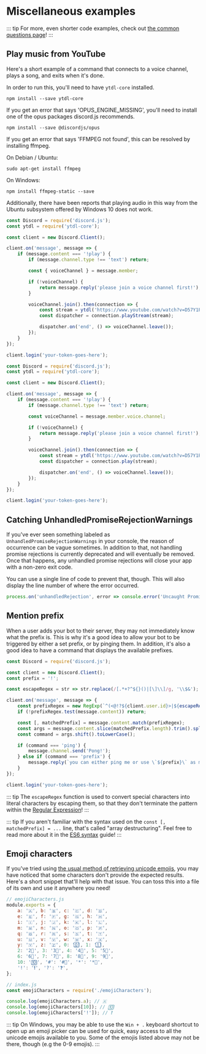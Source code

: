# Miscellaneous examples

::: tip For more, even shorter code examples, check out [the common questions page](/popular-topics/common-questions.md)! :::

## Play music from YouTube

Here's a short example of a command that connects to a voice channel, plays a song, and exits when it's done.

In order to run this, you'll need to have `ytdl-core` installed.

```
npm install --save ytdl-core
```

If you get an error that says 'OPUS_ENGINE_MISSING', you'll need to install one of the opus packages discord.js recommends.

```
npm install --save @discordjs/opus
```

If you get an error that says 'FFMPEG not found', this can be resolved by installing ffmpeg.

On Debian / Ubuntu:

```
sudo apt-get install ffmpeg
```

On Windows:

```
npm install ffmpeg-static --save
```

Additionally, there have been reports that playing audio in this way from the Ubuntu subsystem offered by Windows 10 does not work.

<branch version="11.x">

```js
const Discord = require('discord.js');
const ytdl = require('ytdl-core');

const client = new Discord.Client();

client.on('message', message => {
    if (message.content === '!play') {
        if (message.channel.type !== 'text') return;

        const { voiceChannel } = message.member;

        if (!voiceChannel) {
            return message.reply('please join a voice channel first!');
        }

        voiceChannel.join().then(connection => {
            const stream = ytdl('https://www.youtube.com/watch?v=D57Y1PruTlw', { filter: 'audioonly' });
            const dispatcher = connection.playStream(stream);

            dispatcher.on('end', () => voiceChannel.leave());
        });
    }
});

client.login('your-token-goes-here');
```

</branch>
<branch version="12.x">

```js
const Discord = require('discord.js');
const ytdl = require('ytdl-core');

const client = new Discord.Client();

client.on('message', message => {
    if (message.content === '!play') {
        if (message.channel.type !== 'text') return;

        const voiceChannel = message.member.voice.channel;

        if (!voiceChannel) {
            return message.reply('please join a voice channel first!');
        }

        voiceChannel.join().then(connection => {
            const stream = ytdl('https://www.youtube.com/watch?v=D57Y1PruTlw', { filter: 'audioonly' });
            const dispatcher = connection.play(stream);

            dispatcher.on('end', () => voiceChannel.leave());
        });
    }
});

client.login('your-token-goes-here');
```

</branch>

## Catching UnhandledPromiseRejectionWarnings

If you've ever seen something labeled as `UnhandledPromiseRejectionWarnings` in your console, the reason of occurrence can be vague sometimes. In addition to that, not handling promise rejections is currently deprecated and will eventually be removed. Once that happens, any unhandled promise rejections will close your app with a non-zero exit code.

You can use a single line of code to prevent that, though. This will also display the line number of where the error occurred.

```js
process.on('unhandledRejection', error => console.error('Uncaught Promise Rejection', error));
```

## Mention prefix

When a user adds your bot to their server, they may not immediately know what the prefix is. This is why it's a good idea to allow your bot to be triggered by either a set prefix, or by pinging them. In addition, it's also a good idea to have a command that displays the available prefixes.

```js
const Discord = require('discord.js');

const client = new Discord.Client();
const prefix = '!';

const escapeRegex = str => str.replace(/[.*+?^${}()|[\]\\]/g, '\\$&');

client.on('message', message => {
    const prefixRegex = new RegExp(`^(<@!?${client.user.id}>|${escapeRegex(prefix)})\\s*`);
    if (!prefixRegex.test(message.content)) return;

    const [, matchedPrefix] = message.content.match(prefixRegex);
    const args = message.content.slice(matchedPrefix.length).trim().split(/ +/);
    const command = args.shift().toLowerCase();

    if (command === 'ping') {
        message.channel.send('Pong!');
    } else if (command === 'prefix') {
        message.reply(`you can either ping me or use \`${prefix}\` as my prefix.`);
    }
});

client.login('your-token-goes-here');
```

::: tip The `escapeRegex` function is used to convert special characters into literal characters by escaping them, so that they don't terminate the pattern within the [Regular Expression](https://developer.mozilla.org/en-US/docs/Web/JavaScript/Guide/Regular_Expressions)! :::

::: tip If you aren't familiar with the syntax used on the `const [, matchedPrefix] = ...` line, that's called "array destructuring". Feel free to read more about it in the [ES6 syntax](/additional-info/es6-syntax.md#array-destructuring) guide! :::

## Emoji characters

If you've tried using [the usual method of retrieving unicode emojis](/popular-topics/reactions.md#unicode-emojis), you may have noticed that some characters don't provide the expected results. Here's a short snippet that'll help with that issue. You can toss this into a file of its own and use it anywhere you need!

```js
// emojiCharacters.js
module.exports = {
    a: '🇦', b: '🇧', c: '🇨', d: '🇩',
    e: '🇪', f: '🇫', g: '🇬', h: '🇭',
    i: '🇮', j: '🇯', k: '🇰', l: '🇱',
    m: '🇲', n: '🇳', o: '🇴', p: '🇵',
    q: '🇶', r: '🇷', s: '🇸', t: '🇹',
    u: '🇺', v: '🇻', w: '🇼', x: '🇽',
    y: '🇾', z: '🇿', 0: '0⃣', 1: '1⃣',
    2: '2⃣', 3: '3⃣', 4: '4⃣', 5: '5⃣',
    6: '6⃣', 7: '7⃣', 8: '8⃣', 9: '9⃣',
    10: '🔟', '#': '#⃣', '*': '*⃣',
    '!': '❗', '?': '❓',
};
```

```js
// index.js
const emojiCharacters = require('./emojiCharacters');

console.log(emojiCharacters.a); // 🇦
console.log(emojiCharacters[10]); // 🔟
console.log(emojiCharacters['!']); // ❗
```

::: tip On Windows, you may be able to use the `Win + .` keyboard shortcut to open up an emoji picker can be used for quick, easy access to all the unicode emojis available to you. Some of the emojis listed above may not be there, though (e.g the 0-9 emojis). :::
